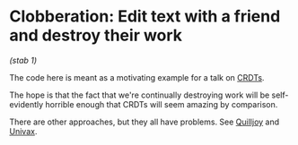 # Clobberation: Edit text with a friend and destroy their work

*(stab 1)*

The code here is meant as a motivating example
for a talk on [CRDTs](https://en.wikipedia.org/wiki/Conflict-free_replicated_data_type).

The hope is that the fact that we're continually destroying work
will be self-evidently horrible enough
that CRDTs will seem amazing by comparison.

There are other approaches, but they all have problems.
See [Quilljoy](https://github.com/jorendorff/quilljoy)
and [Univax](https://github.com/jorendorff/univax).

